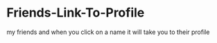 # Friends-Link-To-Profile
my friends and when you click on a name it will take you to their profile
